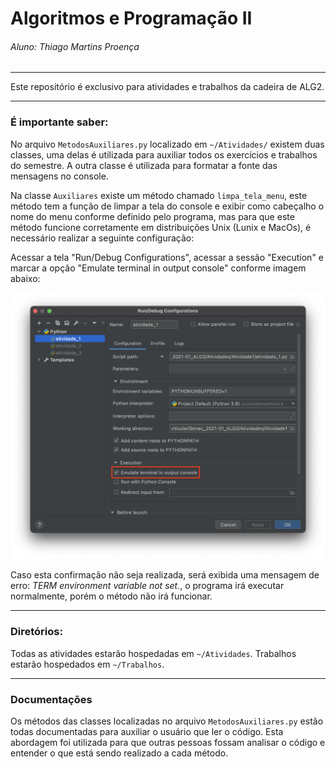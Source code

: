 # Algoritmos e Programação II
###### Aluno: Thiago Martins Proença

---

Este repositório é exclusivo para atividades e trabalhos da cadeira de ALG2.

---

### É importante saber:
No arquivo `MetodosAuxiliares.py` localizado em `~/Atividades/` existem duas classes, uma delas é utilizada para auxiliar
todos os exercícios e trabalhos do semestre. A outra classe é utilizada para formatar a fonte das mensagens no console.

Na classe `Auxiliares` existe um método chamado `limpa_tela_menu`, este método tem a função de limpar a tela do console 
e exibir como cabeçalho o nome do menu conforme definido pelo 
programa, mas para que este método funcione corretamente em distribuições Unix (Lunix e MacOs), é necessário realizar
a seguinte configuração:

Acessar a tela "Run/Debug Configurations", acessar a sessão "Execution" e marcar a opção "Emulate terminal in output 
console" conforme imagem abaixo:

![img.png](img.png)

Caso esta confirmação não seja realizada, será exibida uma mensagem de erro: _TERM environment variable not set._, o 
programa irá executar normalmente, porém o método não irá funcionar.

---

### Diretórios:

Todas as atividades estarão hospedadas em `~/Atividades`. Trabalhos estarão hospedados em `~/Trabalhos`.

---

### Documentações

Os métodos das classes localizadas no arquivo `MetodosAuxiliares.py` estão todas documentadas para auxiliar o usuário 
que ler o código. Esta abordagem foi utilizada para que outras pessoas fossam analisar o código e entender o que está 
sendo realizado a cada
método.